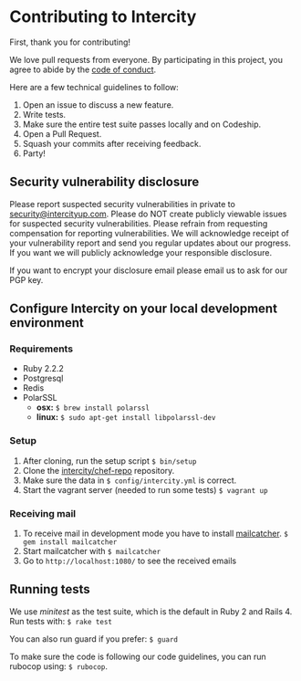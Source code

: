 # Contributing to Intercity

First, thank you for contributing!

We love pull requests from everyone. By participating in this project,
you agree to abide by the [code of conduct](CODE_OF_CONDUCT.md).

Here are a few technical guidelines to follow:

1. Open an issue to discuss a new feature.
2. Write tests.
3. Make sure the entire test suite passes locally and on Codeship.
4. Open a Pull Request.
5. Squash your commits after receiving feedback.
6. Party!

## Security vulnerability disclosure

Please report suspected security vulnerabilities in private to security@intercityup.com.
Please do NOT create publicly viewable issues for suspected security vulnerabilities.
Please refrain from requesting compensation for reporting vulnerabilities.
We will acknowledge receipt of your vulnerability report and send you regular updates
about our progress. If you want we will publicly acknowledge your responsible disclosure.

If you want to encrypt your disclosure email please email us to ask for our PGP key.

## Configure Intercity on your local development environment

### Requirements
* Ruby 2.2.2
* Postgresql
* Redis
* PolarSSL
    * **osx:** `$ brew install polarssl`
    * **linux:** `$ sudo apt-get install libpolarssl-dev`

### Setup

1. After cloning, run the setup script
   `$ bin/setup`
2. Clone the [intercity/chef-repo](https://github.com/intercity/chef-repo) repository.
3. Make sure the data in `$ config/intercity.yml` is correct.
4. Start the vagrant server (needed to run some tests)
   `$ vagrant up`

### Receiving mail

1. To receive mail in development mode you have to install
[mailcatcher](http://mailcatcher.me). `$ gem install mailcatcher`
2. Start mailcatcher with `$ mailcatcher`
3. Go to `http://localhost:1080/` to see the received emails

## Running tests

We use *minitest* as the test suite, which is the default in Ruby 2 and Rails 4.
Run tests with: `$ rake test`

You can also run guard if you prefer: `$ guard`

To make sure the code is following our code guidelines, you can run rubocop
using: `$ rubocop`.
